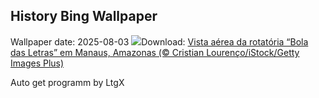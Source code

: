## History Bing Wallpaper
Wallpaper date: 2025-08-03
![](https://www.bing.com/th?id=OHR.RotatoriaLetras_PT-BR3269837053_UHD.jpg&w=1000)Download: [Vista aérea da rotatória “Bola das Letras” em Manaus, Amazonas (© Cristian Lourenço/iStock/Getty Images Plus)](https://www.bing.com/th?id=OHR.RotatoriaLetras_PT-BR3269837053_UHD.jpg)

Auto get programm by LtgX
